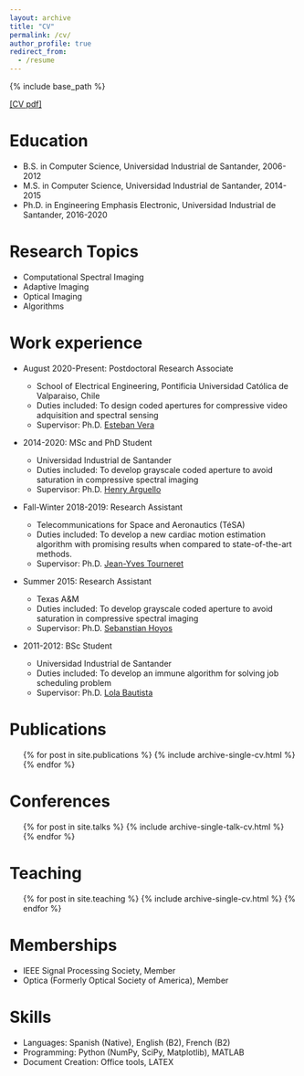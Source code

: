 ```yaml
---
layout: archive
title: "CV"
permalink: /cv/
author_profile: true
redirect_from:
  - /resume
---
```


{% include base_path %}

[[CV pdf]](http://nelson10.github.io/files/CV_Nelson.pdf)

Education
======
* B.S. in Computer Science, Universidad Industrial de Santander, 2006-2012
* M.S. in Computer Science, Universidad Industrial de Santander, 2014-2015
* Ph.D. in Engineering Emphasis Electronic, Universidad Industrial de Santander, 2016-2020

Research Topics
======
* Computational Spectral Imaging
* Adaptive Imaging
* Optical Imaging
* Algorithms

Work experience
======
* August 2020-Present: Postdoctoral Research Associate
  * School of Electrical Engineering, Pontificia Universidad Católica de Valparaiso, Chile
  * Duties included: To design coded apertures for compressive video adquisition and spectral sensing
  * Supervisor: Ph.D. [Esteban Vera](https://scholar.google.com/citations?user=ymoqnSgAAAAJ&hl=en)
  
* 2014-2020: MSc and PhD Student
  * Universidad Industrial de Santander
  * Duties included: To develop grayscale coded aperture to avoid saturation in compressive spectral imaging
  * Supervisor: Ph.D. [Henry Arguello](http://hdspgroup.com/)

* Fall-Winter 2018-2019: Research Assistant
  * Telecommunications for Space and Aeronautics (TéSA)
  * Duties included: To develop a new cardiac motion estimation algorithm with promising results when compared to state-of-the-art methods.
  * Supervisor: Ph.D. [Jean-Yves Tourneret](http://tourneret.perso.enseeiht.fr/)

* Summer 2015: Research Assistant
  * Texas A&M
  * Duties included: To develop grayscale coded aperture to avoid saturation in compressive spectral imaging
  * Supervisor: Ph.D. [Sebanstian Hoyos](https://engineering.tamu.edu/electrical/profiles/shoyos.html)

* 2011-2012: BSc Student
  * Universidad Industrial de Santander
  * Duties included: To develop an immune algorithm for solving job scheduling problem
  * Supervisor: Ph.D. [Lola Bautista](https://scholar.google.com/citations?user=e_HnmjMAAAAJ&hl=es)

Publications
======
  <ul>{% for post in site.publications %}
    {% include archive-single-cv.html %}
  {% endfor %}</ul>
  
Conferences
======
  <ul>{% for post in site.talks %}
    {% include archive-single-talk-cv.html %}
  {% endfor %}</ul>
  
Teaching
======
  <ul>{% for post in site.teaching %}
    {% include archive-single-cv.html %}
  {% endfor %}</ul>
  
Memberships
======
* IEEE Signal Processing Society, Member
* Optica (Formerly Optical Society of America), Member 

Skills
======
* Languages: Spanish (Native), English (B2), French (B2)
* Programming: Python (NumPy, SciPy, Matplotlib), MATLAB
* Document Creation: Office tools, LATEX
